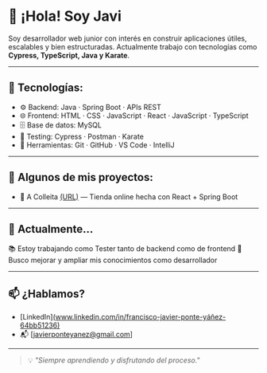 # 👋 ¡Hola! Soy Javi

Soy desarrollador web junior con interés en construir aplicaciones útiles, escalables y bien estructuradas. Actualmente trabajo con tecnologías como **Cypress, TypeScript, Java y Karate**.

---

## 🧠 Tecnologías:

- ⚙️ Backend: Java · Spring Boot · APIs REST
- 🌐 Frontend: HTML · CSS · JavaScript · React · JavaScript · TypeScript 
- 🗄️ Base de datos: MySQL
- 🧪 Testing: Cypress · Postman · Karate
- 🔧 Herramientas: Git · GitHub · VS Code · IntelliJ

---

## 🚀 Algunos de mis proyectos:

- 🛒 A Colleita [(URL)](https://github.com/Javiponte29/A-Colleita) — Tienda online hecha con React + Spring Boot

---

## 🎯 Actualmente...

📚 Estoy trabajando como Tester tanto de backend como de frontend
🧩 Busco mejorar y ampliar mis conocimientos como desarrollador

---

## 📫 ¿Hablamos?

- [LinkedIn][(www.linkedin.com/in/francisco-javier-ponte-yáñez-64bb51236)](https://www.linkedin.com/in/francisco-javier-ponte-y%C3%A1%C3%B1ez-64bb51236/)
- 📬 [javierponteyanez@gmail.com]

---

> 💡 *"Siempre aprendiendo y disfrutando del proceso."*

